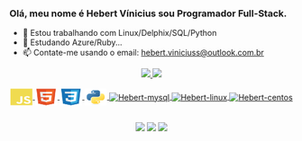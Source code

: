 ### Olá, meu nome é Hebert Vínicius sou Programador Full-Stack.
- 🔭 Estou trabalhando com Linux/Delphix/SQL/Python
- 🌱 Estudando Azure/Ruby...
- 📫 Contate-me usando o email: hebert.viniciuss@outlook.com.br

<div align="center">
  <a href="https://github.com/hebertsouzaa">
  <img height="155em" src="https://github-readme-stats.vercel.app/api?username=hebertsouzaa&show_icons=true&theme=white&include_all_commits=true&count_private=true"/>
  <img height="155em" src="https://github-readme-stats.vercel.app/api/top-langs/?username=hebertsouzaa&layout=compact&langs_count=7&theme=white"/>
</div>
  <div style="display: inline_block" align="center"><br>
  <img align="center" alt="Hebert-Js" height="30" width="40" src="https://raw.githubusercontent.com/devicons/devicon/master/icons/javascript/javascript-plain.svg">
  <img align="center" alt="Hebert-HTML" height="30" width="40" src="https://raw.githubusercontent.com/devicons/devicon/master/icons/html5/html5-original.svg">
  <img align="center" alt="Hebert-CSS" height="30" width="40" src="https://raw.githubusercontent.com/devicons/devicon/master/icons/css3/css3-original.svg">
  <img align="center" alt="Hebert-Python" height="30" width="40" src="https://raw.githubusercontent.com/devicons/devicon/master/icons/python/python-original.svg">
  <img align="center" alt="Hebert-mysql" height="40" width="55" src="https://cdn.jsdelivr.net/gh/devicons/devicon/icons/mysql/mysql-original-wordmark.svg" /> 
  <img align="center" alt="Hebert-linux" height="40" width="50" src="https://cdn.jsdelivr.net/gh/devicons/devicon/icons/linux/linux-original.svg" />
  <img align="center" alt="Hebert-centos" height="68" width="90" src="https://cdn.jsdelivr.net/gh/devicons/devicon/icons/centos/centos-original-wordmark.svg" />
</div>
  
 ##
  
<div align="center">
  <a href="https://www.instagram.com/hebert_viniciuss/" target="_blank"><img src="https://img.shields.io/badge/-Instagram-%23E4405F?style=for-the-badge&logo=instagram&logoColor=white" target="_blank"></a>
  <a href = "mailto:hebert.viniciuss@outlook.com.br"><img src="https://img.shields.io/badge/-Gmail-%23333?style=for-the-badge&logo=gmail&logoColor=white" target="_blank"></a>
  <a href="https://www.linkedin.com/in/hebert-souza-bb197516a" target="_blank"><img src="https://img.shields.io/badge/-LinkedIn-%230077B5?style=for-the-badge&logo=linkedin&logoColor=white" target="_blank"></a> 
</div>
 

